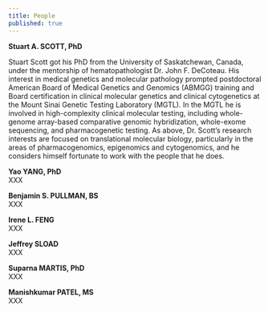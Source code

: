 ```yaml
---
title: People
published: true
---
```


**Stuart A. SCOTT, PhD**  

Stuart Scott got his PhD from the University of Saskatchewan, Canada, under the mentorship of hematopathologist Dr. John F. DeCoteau.  His interest in medical genetics and molecular pathology prompted postdoctoral American Board of Medical Genetics and Genomics (ABMGG) training and Board certification in clinical molecular genetics and clinical cytogenetics at the Mount Sinai Genetic Testing Laboratory (MGTL).  In the MGTL he is involved in high-complexity clinical molecular testing, including whole-genome array-based comparative genomic hybridization, whole-exome sequencing, and pharmacogenetic testing.  As above, Dr. Scott’s research interests are focused on translational molecular biology, particularly in the areas of pharmacogenomics, epigenomics and cytogenomics, and he considers himself fortunate to work with the people that he does.  

**Yao YANG, PhD**  
XXX

**Benjamin S. PULLMAN, BS**  
XXX

**Irene L. FENG**  
XXX

**Jeffrey SLOAD**  
XXX

**Suparna MARTIS, PhD**  
XXX

**Manishkumar PATEL, MS**  
XXX